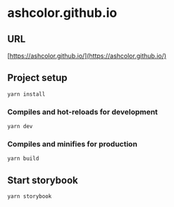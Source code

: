 # ashcolor.github.io

## URL

[https://ashcolor.github.io/](https://ashcolor.github.io/)

## Project setup

```
yarn install
```

### Compiles and hot-reloads for development

```
yarn dev
```

### Compiles and minifies for production

```
yarn build
```

## Start storybook

```
yarn storybook
```
